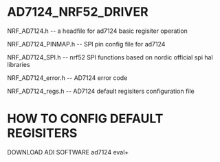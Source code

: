 # AD7124_NRF52_DRIVER

NRF_AD7124.h -- a headfile for ad7124 basic regisiter operation 

NRF_AD7124_PINMAP.h -- SPI pin config file for ad7124

NRF_AD7124_SPI.h -- nrf52 SPI functions based on nordic official spi hal libraries

NRF_AD7124_error.h -- AD7124 error code 

NRF_AD7124_regs.h -- AD7124 default regisiters configuration file 

# HOW TO CONFIG DEFAULT REGISITERS 
DOWNLOAD ADI SOFTWARE ad7124 eval+

